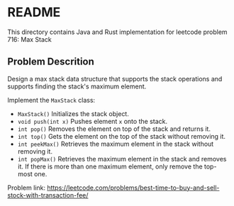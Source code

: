 # README

This directory contains Java and Rust implementation for leetcode problem 716: Max Stack

## Problem Descrition

Design a max stack data structure that supports the stack operations and supports finding the stack's maximum element.

Implement the `MaxStack` class:
  - `MaxStack()` Initializes the stack object.
  - `void push(int x)` Pushes element `x` onto the stack.
  - `int pop()` Removes the element on top of the stack and returns it.
  - `int top()` Gets the element on the top of the stack without removing it.
  - `int peekMax()` Retrieves the maximum element in the stack without removing it.
  - `int popMax()` Retrieves the maximum element in the stack and removes it. If there is more than one maximum element, only remove the top-most one.



Problem link: https://leetcode.com/problems/best-time-to-buy-and-sell-stock-with-transaction-fee/
